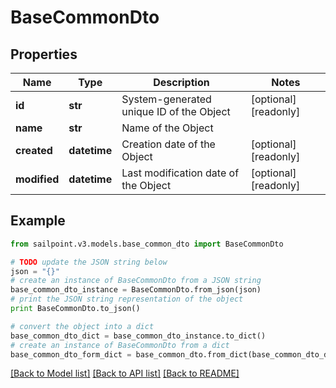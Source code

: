 # BaseCommonDto


## Properties

Name | Type | Description | Notes
------------ | ------------- | ------------- | -------------
**id** | **str** | System-generated unique ID of the Object | [optional] [readonly] 
**name** | **str** | Name of the Object | 
**created** | **datetime** | Creation date of the Object | [optional] [readonly] 
**modified** | **datetime** | Last modification date of the Object | [optional] [readonly] 

## Example

```python
from sailpoint.v3.models.base_common_dto import BaseCommonDto

# TODO update the JSON string below
json = "{}"
# create an instance of BaseCommonDto from a JSON string
base_common_dto_instance = BaseCommonDto.from_json(json)
# print the JSON string representation of the object
print BaseCommonDto.to_json()

# convert the object into a dict
base_common_dto_dict = base_common_dto_instance.to_dict()
# create an instance of BaseCommonDto from a dict
base_common_dto_form_dict = base_common_dto.from_dict(base_common_dto_dict)
```
[[Back to Model list]](../README.md#documentation-for-models) [[Back to API list]](../README.md#documentation-for-api-endpoints) [[Back to README]](../README.md)


